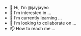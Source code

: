 - 👋 Hi, I’m @jayjayeo
- 👀 I’m interested in ...
- 🌱 I’m currently learning ...
- 💞️ I’m looking to collaborate on ...
- 📫 How to reach me ...

<!---
jayjayeo/jayjayeo is a ✨ special ✨ repository because its `README.md` (this file) appears on your GitHub profile.
You can click the Preview link to take a look at your changes.
--->
